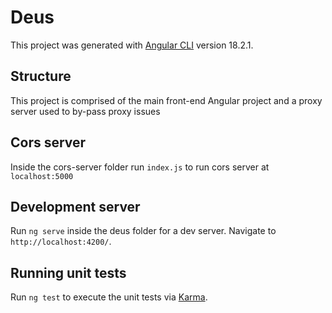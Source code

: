 # Deus

This project was generated with [Angular CLI](https://github.com/angular/angular-cli) version 18.2.1.

## Structure

This project is comprised  of the main front-end Angular project and a proxy server used to by-pass proxy issues

## Cors server

Inside the cors-server folder run `index.js` to run cors server at `localhost:5000`  

## Development server

Run `ng serve` inside the deus folder for a dev server. Navigate to `http://localhost:4200/`.

## Running unit tests

Run `ng test` to execute the unit tests via [Karma](https://karma-runner.github.io).
